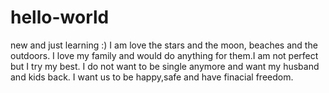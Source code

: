 # hello-world
new and just learning :)
I am love the stars and the moon, beaches and the outdoors. I love my family and would do anything for them.I am not perfect but I try my best.
I do not want to be single anymore and want my husband and kids back. I want us to be happy,safe and have finacial freedom.
